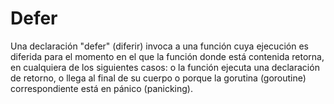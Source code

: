 <h1>Defer</h1>

<p>Una declaración "defer" (diferir) invoca a una función cuya ejecución es diferida para el momento en el que la función donde está contenida retorna, en cualquiera de los siguientes casos: o la función ejecuta una  declaración de retorno, o llega al final de su cuerpo o porque la gorutina (goroutine) correspondiente está en pánico (panicking).</p>

